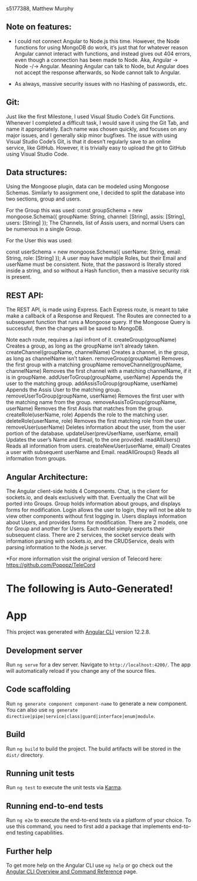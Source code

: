 s5177388, Matthew Murphy
## Note on features:
- I could not connect Angular to Node.js this time.
However, the Node functions for using MongoDB do work, it’s just that for whatever reason Angular cannot interact with functions, and instead gives out 404 errors, even though a connection has been made to Node.
Aka, Angular → Node -/→ Angular. Meaning Angular can talk to Node, but Angular does not accept the response afterwards, so Node cannot talk to Angular.

- As always, massive security issues with no Hashing of passwords, etc.

## Git:
Just like the first Milestone, I used Visual Studio Code’s Git Functions. Whenever I completed a difficult task, I would save it using the Git Tab, and name it appropriately. Each name was chosen quickly, and focuses on any major issues, and I generally skip minor bugfixes. The issue with using Visual Studio Code’s Git, is that it doesn’t regularly save to an online service, like GitHub. However, it is trivially easy to upload the git to GitHub using Visual Studio Code.

## Data structures:
Using the Mongoose plugin, data can be modeled using Mongoose Schemas. Similarly to assignment one, I decided to split the database into two sections, group and users. 

For the Group this was used:
const groupSchema = new mongoose.Schema({
        groupName: String,
        channel: [String],
        assis: [String],
        users: [String]
 });
The Channels, list of Assis users, and normal Users can be numerous in a single Group.

For the User this was used:

const userSchema = new mongoose.Schema({
        userName: String,
        email: String,
        role: [String]
    });
A user may have multiple Roles, but their Email and userName must be consistent. Note, that the password is literally stored inside a string, and so without a Hash function, then a massive security risk is present.

## REST API:
The REST API, is made using Express. Each Express route, is meant to take make a callback of a Response and Request. The Routes are connected to a subsequent function that runs a Mongoose query. If the Mongoose Query is successful, then the changes will be saved to MongoDB. 

Note each route, requires a /api infront of it.
createGroup(groupName) Creates a group, as long as the groupName isn’t already taken.
createChannel(groupName, channelName) Creates a channel, in the group, as long as channelName isn’t taken.
removeGroup(groupName) Removes the first group with a matching groupName
removeChannel(groupName, channelName) Removes the first channel with a matching channelName, if it is in groupName.
addUserToGroup(groupName, userName) Appends the user to the matching group.
addAssisToGroup(groupName, userName) Appends the Assis User to the matching group.
removeUserToGroup(groupName, userName) Removes the first user with the matching name from the group.
removeAssisToGroup(groupName, userName) Removes the first Assis that matches from the group.
createRole(userName, role) Appends the role to the matching user.
deleteRole(userName, role) Removes the first matching role from the user.
removeUser(userName) Deletes information about the user, from the user portion of the database.
updateUser(prevUserName, userName, email) Updates the user’s Name and Email, to the one provided.
readAllUsers() Reads all information from users.
createNewUser(userName, email) Creates a user with subsequent userName and Email.
readAllGroups() Reads all information from groups.

## Angular Architecture:
The Angular client-side holds 4 Components. Chat, is the client for sockets.io, and deals exclusively with that. Eventually the Chat will be ported into Groups. Group holds information about groups, and displays forms for modification. Login allows the user to login, they will not be able to view other components without first logging in. Users displays information about Users, and provides forms for modification. There are 2 models, one for Group and another for Users. Each model simply exports their subsequent class. There are 2 services, the socket service deals with information parsing with sockets.io, and the CRUDService, deals with parsing information to the Node.js server.

*For more information visit the original version of Telecord here: https://github.com/Popopz/TeleCord








# The following is Auto-Generated!



# App

This project was generated with [Angular CLI](https://github.com/angular/angular-cli) version 12.2.8.

## Development server

Run `ng serve` for a dev server. Navigate to `http://localhost:4200/`. The app will automatically reload if you change any of the source files.

## Code scaffolding

Run `ng generate component component-name` to generate a new component. You can also use `ng generate directive|pipe|service|class|guard|interface|enum|module`.

## Build

Run `ng build` to build the project. The build artifacts will be stored in the `dist/` directory.

## Running unit tests

Run `ng test` to execute the unit tests via [Karma](https://karma-runner.github.io).

## Running end-to-end tests

Run `ng e2e` to execute the end-to-end tests via a platform of your choice. To use this command, you need to first add a package that implements end-to-end testing capabilities.

## Further help

To get more help on the Angular CLI use `ng help` or go check out the [Angular CLI Overview and Command Reference](https://angular.io/cli) page.
